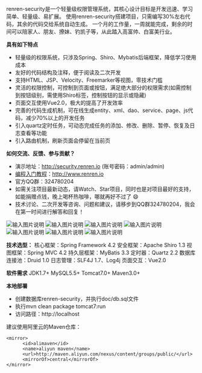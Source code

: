 renren-security是一个轻量级权限管理系统，其核心设计目标是开发迅速、学习简单、轻量级、易扩展。
使用renren-security搭建项目，只需编写30%左右代码，其余的代码交给系统自动生成。
一个月的工作量，一周就能完成，剩余的时间可以陪家人、朋友、撩妹、钓凯子等，从此踏入高富帅、白富美行业。


**具有如下特点** 
- 轻量级的权限系统，只涉及Spring、Shiro、Mybatis后端框架，降低学习使用成本
- 友好的代码结构及注释，便于阅读及二次开发
- 支持HTML、JSP、Velocity、Freemarker等视图，零技术门槛
- 灵活的权限控制，可控制到页面或按钮，满足绝大部分的权限需求(如需控制到按钮级别，需使用Shiro标签，控制按钮的显示或隐藏)
- 页面交互使用Vue2.0，极大的提高了开发效率
- 完善的代码生成机制，可在线生成entity、xml、dao、service、page、js代码，减少70%以上的开发任务
- 引入quartz定时任务，可动态完成任务的添加、修改、删除、暂停、恢复及日志查看等功能
- 引入路由机制，刷新页面会停留在当前页


**如何交流、反馈、参与贡献？** 
- 演示地址：http://security.renren.io   (账号密码：admin/admin)
- [编程入门教程](http://www.renren.io)：http://www.renren.io   
- 官方QQ群：324780204
- 如需关注项目最新动态，请Watch、Star项目，同时也是对项目最好的支持，如能捐赠点钱，晚上喝杯热咖啡，哪就再好不过了 :smile: 
- 技术讨论、二次开发等咨询、问题和建议，请移步到QQ群324780204，我会在第一时间进行解答和回复！


![输入图片说明](http://git.oschina.net/uploads/images/2016/1115/164909_ec3e9d0e_63154.png "在这里输入图片标题")
![输入图片说明](http://git.oschina.net/uploads/images/2016/1223/111503_3df60329_63154.png "在这里输入图片标题")
![输入图片说明](http://git.oschina.net/uploads/images/2016/1223/111510_b8c4a829_63154.png "在这里输入图片标题")
![输入图片说明](http://git.oschina.net/uploads/images/2016/1223/111519_f1c44f98_63154.png "在这里输入图片标题")
![输入图片说明](http://git.oschina.net/uploads/images/2016/1223/111540_44d29816_63154.png "在这里输入图片标题")
![输入图片说明](http://git.oschina.net/uploads/images/2016/1223/111549_fb589d10_63154.png "在这里输入图片标题")
![输入图片说明](http://git.oschina.net/uploads/images/2016/1223/111558_6e65a0f2_63154.png "在这里输入图片标题")


 **技术选型：** 
核心框架：Spring Framework 4.2
安全框架：Apache Shiro 1.3
视图框架：Spring MVC 4.2
持久层框架：MyBatis 3.3
定时器：Quartz 2.2
数据库连接池：Druid 1.0
日志管理：SLF4J 1.7、Log4j
页面交互：Vue2.0


 **软件需求** 
JDK1.7+
MySQL5.5+
Tomcat7.0+
Maven3.0+



 **本地部署**
- 创建数据库renren-security，并执行doc/db.sql文件
- 执行mvn clean package tomcat7:run   
- 访问路径：http://localhost


建议使用阿里云的Maven仓库：
```
<mirror>
      <id>alimaven</id>
      <name>aliyun maven</name>
      <url>http://maven.aliyun.com/nexus/content/groups/public/</url>
      <mirrorOf>central</mirrorOf>        
</mirror>
```
